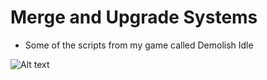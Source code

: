 # Merge and Upgrade Systems

- Some of the scripts from my game called Demolish Idle

 ![ Alt text](https://media.giphy.com/media/UhQ5MEMMZQyf66i49K/giphy.gif)
 
